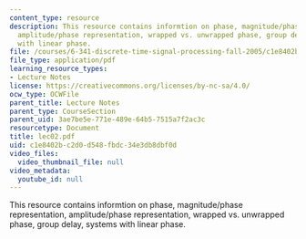```yaml
---
content_type: resource
description: This resource contains informtion on phase, magnitude/phase representation,
  amplitude/phase representation, wrapped vs. unwrapped phase, group delay, systems
  with linear phase.
file: /courses/6-341-discrete-time-signal-processing-fall-2005/c1e8402bc2d0d548fbdc34e3db8dbf0d_lec02.pdf
file_type: application/pdf
learning_resource_types:
- Lecture Notes
license: https://creativecommons.org/licenses/by-nc-sa/4.0/
ocw_type: OCWFile
parent_title: Lecture Notes
parent_type: CourseSection
parent_uid: 3ae7be5e-771e-489e-64b5-7515a7f2ac3c
resourcetype: Document
title: lec02.pdf
uid: c1e8402b-c2d0-d548-fbdc-34e3db8dbf0d
video_files:
  video_thumbnail_file: null
video_metadata:
  youtube_id: null
---
```

This resource contains informtion on phase, magnitude/phase representation, amplitude/phase representation, wrapped vs. unwrapped phase, group delay, systems with linear phase.
